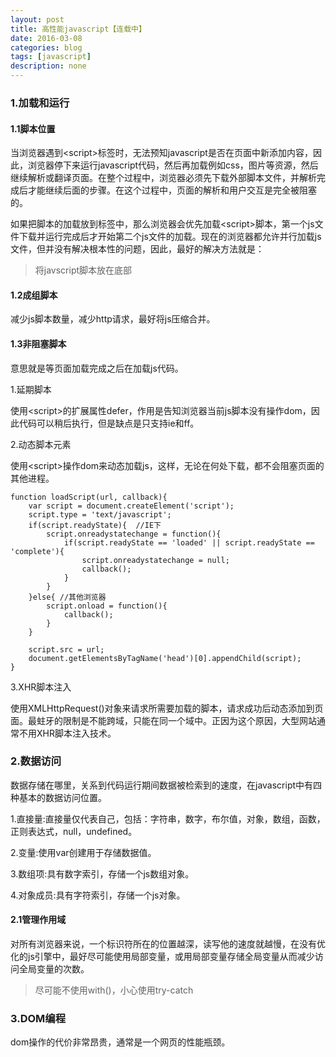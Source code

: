 ```yaml
---
layout: post
title: 高性能javascript【连载中】
date: 2016-03-08
categories: blog
tags: [javascript]
description: none
---
```


### 1.加载和运行

#### 1.1脚本位置

当浏览器遇到<script\>标签时，无法预知javascript是否在页面中新添加内容，因此，浏览器停下来运行javascript代码，然后再加载例如css，图片等资源，然后继续解析或翻译页面。在整个过程中，浏览器必须先下载外部脚本文件，并解析完成后才能继续后面的步骤。在这个过程中，页面的解析和用户交互是完全被阻塞的。

如果把脚本的加载放到<head>标签中，那么浏览器会优先加载<script\>脚本，第一个js文件下载并运行完成后才开始第二个js文件的加载。现在的浏览器都允许并行加载js文件，但并没有解决根本性的问题，因此，最好的解决方法就是：

> 将javscript脚本放在底部

#### 1.2成组脚本

减少js脚本数量，减少http请求，最好将js压缩合并。

#### 1.3非阻塞脚本

意思就是等页面加载完成之后在加载js代码。

1.延期脚本

使用<script\>的扩展属性defer，作用是告知浏览器当前js脚本没有操作dom，因此代码可以稍后执行，但是缺点是只支持ie和ff。

2.动态脚本元素

使用<script\>操作dom来动态加载js，这样，无论在何处下载，都不会阻塞页面的其他进程。

    function loadScript(url, callback){
        var script = document.createElement('script');
        script.type = 'text/javascript';
        if(script.readyState){  //IE下
            script.onreadystatechange = function(){
                if(script.readyState == 'loaded' || script.readyState == 'complete'){
                    script.onreadystatechange = null;
                    callback();
                }
            }
        }else{ //其他浏览器
            script.onload = function(){
                callback();
            }
        }

        script.src = url;
        document.getElementsByTagName('head')[0].appendChild(script);
    }

3.XHR脚本注入

使用XMLHttpRequest()对象来请求所需要加载的脚本，请求成功后动态添加到页面。最蛀牙的限制是不能跨域，只能在同一个域中。正因为这个原因，大型网站通常不用XHR脚本注入技术。

### 2.数据访问

数据存储在哪里，关系到代码运行期间数据被检索到的速度，在javascript中有四种基本的数据访问位置。

1.直接量:直接量仅代表自己，包括：字符串，数字，布尔值，对象，数组，函数，正则表达式，null，undefined。

2.变量:使用var创建用于存储数据值。

3.数组项:具有数字索引，存储一个js数组对象。

4.对象成员:具有字符索引，存储一个js对象。

#### 2.1管理作用域

对所有浏览器来说，一个标识符所在的位置越深，读写他的速度就越慢，在没有优化的js引擎中，最好尽可能使用局部变量，或用局部变量存储全局变量从而减少访问全局变量的次数。

> 尽可能不使用with()，小心使用try-catch

### 3.DOM编程

dom操作的代价非常昂贵，通常是一个网页的性能瓶颈。




